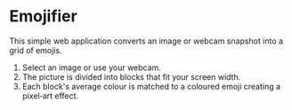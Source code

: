 # Emojifier

This simple web application converts an image or webcam snapshot into a grid of emojis.

1. Select an image or use your webcam.
2. The picture is divided into blocks that fit your screen width.
3. Each block's average colour is matched to a coloured emoji creating a pixel‑art effect.
